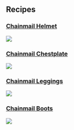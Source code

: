 ## Recipes
### [Chainmail Helmet](#chainmail-helmet)
![](https://i.imgur.com/KAYxjj3.png)

### [Chainmail Chestplate](#chainmail-chestplate)
![](https://i.imgur.com/j3ppCjA.png)

### [Chainmail Leggings](#chainmail-leggings)
![](https://i.imgur.com/Dok6wqs.png)

### [Chainmail Boots](#chainmail-boots)
![](https://i.imgur.com/XKYB5oe.png)